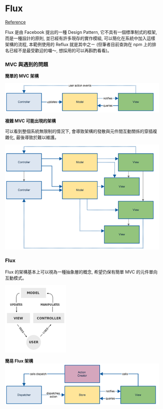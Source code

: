 # Flux

[Reference](https://dotblogs.com.tw/blackie1019/2015/04/14/151049)

Flux 是由 Facebook 提出的一種 Design Pattern, 它不具有一個標準制式的框架, 而是一種設計的原則, 並已經有許多現存的實作模組, 可以簡化在系統中加入這樣架構的流程, 本範例使用的 Reflux 就是其中之ㄧ (但筆者目前查詢在 npm 上的排名已經不是最受歡迎的囉～, 想採用的可以再斟酌看看)。

### MVC 與遇到的問題
**簡單的 MVC 架構**

![](mvc-simple.png)

**複雜 MVC 可能出現的架構**

可以看到整個系統無限制的情況下, 會導致架構的發散與元件間互動關係的穿插複雜化, 最後導致於難以維護。

![](mvc-complex.png)

### Flux
Flux 的架構基本上可以視為一種抽象層的概念, 希望仍保有簡單 MVC 的元件單向互動模式。

![](mvc-Classic.png)

**簡易 Flux 架構**
![](flux-simple.png)
